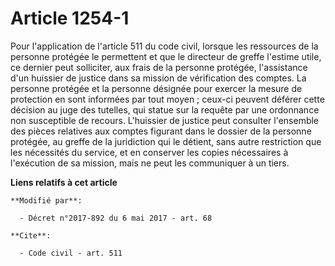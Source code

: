 # Article 1254-1

Pour l'application de l'article 511 du code civil, lorsque les ressources de la personne protégée le permettent et que le
directeur de greffe l'estime utile, ce dernier peut solliciter, aux frais de la personne protégée, l'assistance d'un huissier
de justice dans sa mission de vérification des comptes. La personne protégée et la personne désignée pour exercer la mesure
de protection en sont informées par tout moyen ; ceux-ci peuvent déférer cette décision au juge des tutelles, qui statue sur
la requête par une ordonnance non susceptible de recours. L'huissier de justice peut consulter l'ensemble des pièces
relatives aux comptes figurant dans le dossier de la personne protégée, au greffe de la juridiction qui le détient, sans
autre restriction que les nécessités du service, et en conserver les copies nécessaires à l'exécution de sa mission, mais ne
peut les communiquer à un tiers.

**Liens relatifs à cet article**

	**Modifié par**:

	  - Décret n°2017-892 du 6 mai 2017 - art. 68

	**Cite**:

	  - Code civil - art. 511
